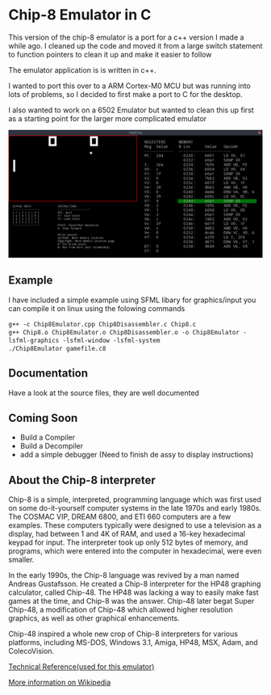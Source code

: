 # Chip-8 Emulator in C #
This version of the chip-8 emulator is a port for a c++ version I made a while ago. I cleaned up the code and moved it from a large switch statement to function pointers to clean it up and make it easier to follow

The emulator application is is written in c++.

I wanted to port this over to a ARM Cortex-M0 MCU but was running into lots of problems, so I decided to first make a port to C for the desktop.

I also wanted to work on a 6502 Emulator but wanted to clean this up first as a starting point for the larger more complicated emulator

![Screenshot](screenshot.png "Emulator Screenshot")

## Example ##
I have included a simple example using SFML libary for graphics/input
you can compile it on linux using the folowing commands
```
g++ -c Chip8Emulator.cpp Chip8Disassembler.c Chip8.c
g++ Chip8.o Chip8Emulator.o Chip8Disassembler.o -o Chip8Emulator -lsfml-graphics -lsfml-window -lsfml-system
./Chip8Emulator gamefile.c8
```

## Documentation ##
Have a look at the source files, they are well documented

## Coming Soon ##
* Build a Compiler
* Build a Decompiler
* add a simple debugger (Need to finish de assy to display instructions)

## About the Chip-8 interpreter ##
Chip-8 is a simple, interpreted, programming language which was first used on some do-it-yourself computer systems 
in the late 1970s and early 1980s. The COSMAC VIP, DREAM 6800, and ETI 660 computers are a few examples. 
These computers typically were designed to use a television as a display, had between 1 and 4K of RAM, and used a 16-key hexadecimal keypad for input. 
The interpreter took up only 512 bytes of memory, and programs, which were entered into the computer in hexadecimal, were even smaller.

In the early 1990s, the Chip-8 language was revived by a man named Andreas Gustafsson. He created a Chip-8 interpreter for the HP48 graphing calculator, 
called Chip-48. The HP48 was lacking a way to easily make fast games at the time, and Chip-8 was the answer. Chip-48 later begat Super Chip-48, 
a modification of Chip-48 which allowed higher resolution graphics, as well as other graphical enhancements.

Chip-48 inspired a whole new crop of Chip-8 interpreters for various platforms, including MS-DOS, Windows 3.1, Amiga, HP48, MSX, Adam, and ColecoVision.

[Technical Reference(used for this emulator)](http://devernay.free.fr/hacks/chip8/C8TECH10.HTM)

[More information on Wikipedia](https://en.wikipedia.org/wiki/CHIP-8)
